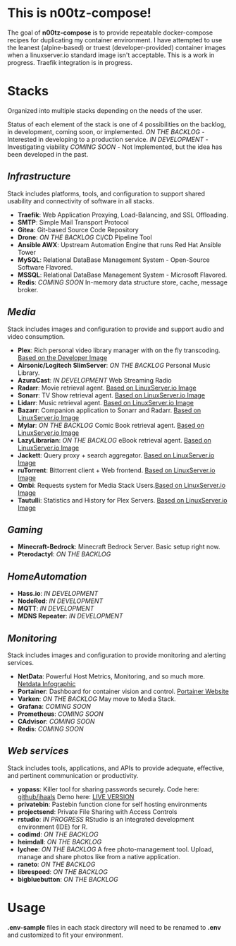 # This is n00tz-compose!

The goal of **n00tz-compose** is to provide repeatable docker-compose recipes for duplicating my container environment. I have attempted to use the leanest (alpine-based) or truest (developer-provided) container images when a linuxserver.io standard image isn't acceptable. This is a work in progress. Traefik integration is in progress.

# Stacks

Organized into multiple stacks depending on the needs of the user. 

Status of each element of the stack is one of 4 possibilities on the backlog, in development, coming soon, or implemented.
*ON THE BACKLOG* - Interested in developing to a production service.
*IN DEVELOPMENT* - Investigating viability
*COMING SOON* - Not Implemented, but the idea has been developed in the past.

## *Infrastructure*

Stack includes platforms, tools, and configuration to support shared usability and connectivity of software in all stacks.

 - **Traefik**: Web Application Proxying, Load-Balancing, and SSL Offloading.
 - **SMTP**: Simple Mail Transport Protocol
 - **Gitea**: Git-based Source Code Repository
 - **Drone**: *ON THE BACKLOG* CI/CD Pipeline Tool
 - **Ansible AWX**: Upstream Automation Engine that runs Red Hat Ansible Tower
 - **MySQL**: Relational DataBase Management System - Open-Source Software Flavored.
 - **MSSQL**: Relational DataBase Management System - Microsoft Flavored.
 - **Redis**: *COMING SOON* In-memory data structure store, cache, message broker.

## *Media*

Stack includes  images and configuration to provide and support audio and video consumption.

 - **Plex**: Rich personal video library manager with on the fly transcoding. [Based on the Developer Image](https://hub.docker.com/r/plexinc/pms-docker)
 - **Airsonic/Logitech SlimServer**: *ON THE BACKLOG* Personal Music Library.
 - **AzuraCast**: *IN DEVELOPMENT* Web Streaming Radio
 - **Radarr**: Movie retrieval agent. [Based on LinuxServer.io Image](https://docs.linuxserver.io/images/docker-radarr)
 - **Sonarr**: TV Show retrieval agent. [Based on LinuxServer.io Image](https://docs.linuxserver.io/images/docker-sonarr)
 - **Lidarr**: Music retrieval agent. [Based on LinuxServer.io Image](https://docs.linuxserver.io/images/docker-lidarr)
 - **Bazarr**: Companion application to Sonarr and Radarr. [Based on LinuxServer.io Image](https://docs.linuxserver.io/images/docker-bazarr)
 - **Mylar**: *ON THE BACKLOG* Comic Book retrieval agent. [Based on LinuxServer.io Image](https://docs.linuxserver.io/images/docker-mylar)
 - **LazyLibrarian**: *ON THE BACKLOG* eBook retrieval agent. [Based on LinuxServer.io Image](https://docs.linuxserver.io/images/docker-lazylibrarian)
 - **Jackett**: Query proxy + search aggregator. [Based on LinuxServer.io Image](https://docs.linuxserver.io/images/docker-jackett)
 - **ruTorrent**: Bittorrent client + Web frontend. [Based on LinuxServer.io Image](https://docs.linuxserver.io/images/docker-rutorrent)
 - **Ombi**: Requests system for Media Stack Users.[Based on LinuxServer.io Image](https://docs.linuxserver.io/images/docker-ombi)
 - **Tautulli**: Statistics and History for Plex Servers. [Based on LinuxServer.io Image](https://docs.linuxserver.io/images/docker-tautulli)

## *Gaming*

 - **Minecraft-Bedrock**: Minecraft Bedrock Server. Basic setup right now.
 - **Pterodactyl**: *ON THE BACKLOG*

## *HomeAutomation*

 - **Hass.io**: *IN DEVELOPMENT*
 - **NodeRed**: *IN DEVELOPMENT*
 - **MQTT**: *IN DEVELOPMENT*
 - **MDNS Repeater**: *IN DEVELOPMENT*

## *Monitoring*

Stack includes images and configuration to provide monitoring and alerting services.

 - **NetData**: Powerful Host Metrics, Monitoring, and so much more. [Netdata Infographic](https://my-netdata.io/infographic.html)
 - **Portainer**: Dashboard for container vision and control. [Portainer Website](https://www.portainer.io/overview/)
 - **Varken**: *ON THE BACKLOG* May move to Media Stack.
 - **Grafana**: *COMING SOON*
 - **Prometheus**: *COMING SOON*
 - **CAdvisor**: *COMING SOON*
 - **Redis**: *COMING SOON*

## *Web services*

Stack includes tools, applications, and APIs to provide adequate, effective, and pertinent communication or productivity.

 - **yopass**: Killer tool for sharing passwords securely. Code here: [github/jhaals](https://github.com/jhaals/yopass) Demo here: [LIVE VERSION](https://yopass.se)
 - **privatebin**: Pastebin function clone for self hosting environments
 - **projectsend**: Private File Sharing with Access Controls
 - **rstudio**: *IN PROGRESS* RStudio is an integrated development environment (IDE) for R.
 - **codimd**: *ON THE BACKLOG*
 - **heimdall**: *ON THE BACKLOG*
 - **lychee**: *ON THE BACKLOG* A free photo-management tool. Upload, manage and share photos like from a native application.
 - **raneto**: *ON THE BACKLOG*
 - **librespeed**: *ON THE BACKLOG*
 - **bigbluebutton**: *ON THE BACKLOG*


# Usage

__.env-sample__ files in each stack directory will need to be renamed to **.env** and customized to fit your environment.
